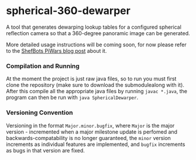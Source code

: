 # spherical-360-dewarper
A tool that generates dewarping lookup tables for a configured spherical reflection camera so that a 360-degree panoramic image can be generated.

More detailed usage instructions will be coming soon, for now please refer to the [ShefBots PiWars blog post](https://shefbots.github.io/vision/camera/2020/03/16/making-round-images-flat-and-flat-images-round.html) about it.

### Compilation and Running
At the moment the project is just raw java files, so to run you must first clone the repository (make sure to download the submodulealong with it).
After this compile all the appropriate java files by running `javac *.java`, the program can then be run with `java SphericalDewarper`.

### Versioning Convention
Versioning in the format `Major.minor.bugfix`, where `Major` is the major version - incremented when a major milestone update is
perfomed and backwards-compatability is no longer guaranteed, the `minor` version increments as individual features are implemented,
and `bugfix` increments as bugs in that version are fixed.
